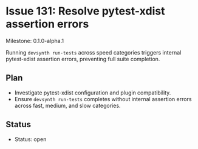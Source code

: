 # Issue 131: Resolve pytest-xdist assertion errors
Milestone: 0.1.0-alpha.1

Running `devsynth run-tests` across speed categories triggers internal pytest-xdist assertion errors, preventing full suite completion.

## Plan

- Investigate pytest-xdist configuration and plugin compatibility.
- Ensure `devsynth run-tests` completes without internal assertion errors across fast, medium, and slow categories.

## Status

- Status: open
